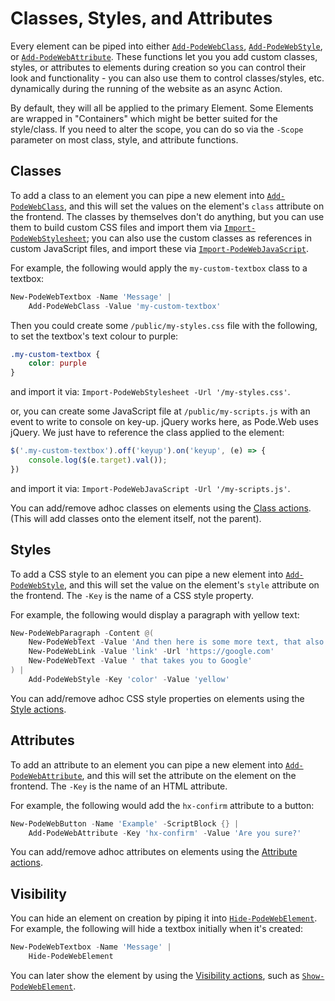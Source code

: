 # Classes, Styles, and Attributes

Every element can be piped into either [`Add-PodeWebClass`](../../Functions/Actions/Add-PodeWebClass), [`Add-PodeWebStyle`](../../Functions/Actions/Add-PodeWebStyle), or [`Add-PodeWebAttribute`](../../Functions/Actions/Add-PodeWebAttribute). These functions let you you add custom classes, styles, or attributes to elements during creation so you can control their look and functionality - you can also use them to control classes/styles, etc. dynamically during the running of the website as an async Action.

By default, they will all be applied to the primary Element. Some Elements are wrapped in "Containers" which might be better suited for the style/class. If you need to alter the scope, you can do so via the `-Scope` parameter on most class, style, and attribute functions.

## Classes

To add a class to an element you can pipe a new element into [`Add-PodeWebClass`](../../Functions/Actions/Add-PodeWebClass), and this will set the values on the element's `class` attribute on the frontend. The classes by themselves don't do anything, but you can use them to build custom CSS files and import them via [`Import-PodeWebStylesheet`](../../Functions/Utilities/Import-PodeWebStylesheet); you can also use the custom classes as references in custom JavaScript files, and import these via [`Import-PodeWebJavaScript`](../../Functions/Utilities/Import-PodeWebJavaScript).

For example, the following would apply the `my-custom-textbox` class to a textbox:

```powershell
New-PodeWebTextbox -Name 'Message' |
    Add-PodeWebClass -Value 'my-custom-textbox'
```

Then you could create some `/public/my-styles.css` file with the following, to set the textbox's text colour to purple:

```css
.my-custom-textbox {
    color: purple
}
```

and import it via: `Import-PodeWebStylesheet -Url '/my-styles.css'`.

or, you can create some JavaScript file at `/public/my-scripts.js` with an event to write to console on key-up. jQuery works here, as Pode.Web uses jQuery. We just have to reference the class applied to the element:

```js
$('.my-custom-textbox').off('keyup').on('keyup', (e) => {
    console.log($(e.target).val());
})
```

and import it via: `Import-PodeWebJavaScript -Url '/my-scripts.js'`.

You can add/remove adhoc classes on elements using the [Class actions](../Actions/Elements#classes). (This will add classes onto the element itself, not the parent).

## Styles

To add a CSS style to an element you can pipe a new element into [`Add-PodeWebStyle`](../../Functions/Actions/Add-PodeWebStyle), and this will set the value on the element's `style` attribute on the frontend. The `-Key` is the name of a CSS style property.

For example, the following would display a paragraph with yellow text:

```powershell
New-PodeWebParagraph -Content @(
    New-PodeWebText -Value 'And then here is some more text, that also includes a '
    New-PodeWebLink -Value 'link' -Url 'https://google.com'
    New-PodeWebText -Value ' that takes you to Google'
) |
    Add-PodeWebStyle -Key 'color' -Value 'yellow'
```

You can add/remove adhoc CSS style properties on elements using the [Style actions](../Actions/Elements#styles).

## Attributes

To add an attribute to an element you can pipe a new element into [`Add-PodeWebAttribute`](../../Functions/Actions/Add-PodeWebAttribute), and this will set the attribute on the element on the frontend. The `-Key` is the name of an HTML attribute.

For example, the following would add the `hx-confirm` attribute to a button:

```powershell
New-PodeWebButton -Name 'Example' -ScriptBlock {} |
    Add-PodeWebAttribute -Key 'hx-confirm' -Value 'Are you sure?'
```

You can add/remove adhoc attributes on elements using the [Attribute actions](../Actions/Elements#attributes).

## Visibility

You can hide an element on creation by piping it into [`Hide-PodeWebElement`](../../Functions/Actions/Hide-PodeWebElement). For example, the following will hide a textbox initially when it's created:

```powershell
New-PodeWebTextbox -Name 'Message' |
    Hide-PodeWebElement
```

You can later show the element by using the [Visibility actions](../Actions/Elements#visibility), such as [`Show-PodeWebElement`](../../Functions/Actions/Show-PodeWebElement).
